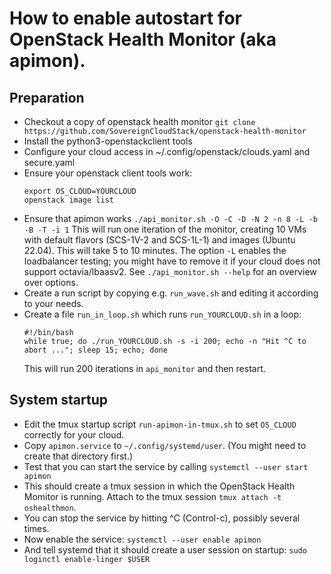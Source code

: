 # How to enable autostart for OpenStack Health Monitor (aka apimon).

## Preparation
* Checkout a copy of openstack health monitor
  `git clone https://github.com/SovereignCloudStack/openstack-health-monitor`
* Install the python3-openstackclient tools
* Configure your cloud access in ~/.config/openstack/clouds.yaml and secure.yaml
* Ensure your openstack client tools work:
  ```
  export OS_CLOUD=YOURCLOUD
  openstack image list
  ```
* Ensure that apimon works
  `./api_monitor.sh -O -C -D -N 2 -n 8 -L -b -B -T -i 1`
  This will run one iteration of the monitor, creating 10 VMs with default
  flavors (SCS-1V-2 and SCS-1L-1) and images (Ubuntu 22.04).
  This will take 5 to 10 minutes.
  The option `-L` enables the loadbalancer testing; you might have to remove
  it if your cloud does not support octavia/lbaasv2.
  See `./api_monitor.sh --help` for an overview over options.
* Create a run script by copying e.g. `run_wave.sh` and editing it according
  to your needs.
* Create a file `run_in_loop.sh` which runs `run_YOURCLOUD.sh` in a loop:
  ```
  #!/bin/bash
  while true; do ./run_YOURCLOUD.sh -s -i 200; echo -n "Hit ^C to abort ..."; sleep 15; echo; done
  ```
  This will run 200 iterations in `api_monitor` and then restart.

## System startup
* Edit the tmux startup script `run-apimon-in-tmux.sh` to set `OS_CLOUD` correctly
  for your cloud.
* Copy `apimon.service` to `~/.config/systemd/user`. (You might need to create that
  directory first.)
* Test that you can start the service by calling `systemctl --user start apimon`
* This should create a tmux session in which the OpenStack Health Momitor is running.
  Attach to the tmux session `tmux attach -t oshealthmon`.
* You can stop the service by hitting ^C (Control-c), possibly several times.
* Now enable the service: `systemctl --user enable apimon`
* And tell systemd that it should create a user session on startup:
  `sudo loginctl enable-linger $USER`
